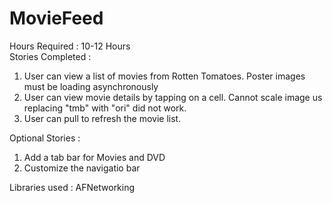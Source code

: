 # MovieFeed  
Hours Required : 10-12 Hours  
Stories Completed :   
1. User can view a list of movies from Rotten Tomatoes. Poster images must be loading asynchronously  
2. User can view movie details by tapping on a cell. Cannot scale image us replacing "tmb" with "ori" did not work.
3. User can pull to refresh the movie list. 

Optional Stories : 
1. Add a tab bar for Movies and DVD
2. Customize the navigatio bar


Libraries used : 
AFNetworking
